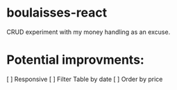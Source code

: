 # boulaisses-react
CRUD experiment with my money handling as an excuse.

# Potential improvments:

[ ] Responsive
[ ] Filter Table by date 
[ ] Order by price
